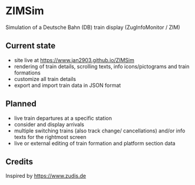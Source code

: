 # ZIMSim
Simulation of a Deutsche Bahn (DB) train display (ZugInfoMonitor / ZIM)

## Current state

- site live at <https://www.jan2903.github.io/ZIMSim>
- rendering of train details, scrolling texts, info icons/pictograms and train formations
- customize all train details
- export and import train data in JSON format

## Planned
- live train departures at a specific station
- consider and display arrivals
- multiple switching trains (also track change/ cancellations) and/or info texts for the rightmost screen
- live or external editing of train formation and platform section data

## Credits
Inspired by <https://www.zudis.de>
